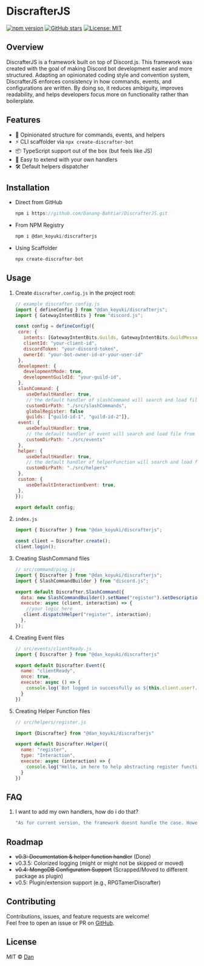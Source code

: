 # DiscrafterJS
[![npm version](https://img.shields.io/npm/v/@dan_koyuki/discrafterjs.svg)](https://www.npmjs.com/package/@dan_koyuki/discrafterjs)
[![GitHub stars](https://img.shields.io/github/stars/Danang-Bahtiar/DiscrafterJS.svg?style=social)](https://github.com/Danang-Bahtiar/DiscrafterJS)
[![License: MIT](https://img.shields.io/badge/License-MIT-yellow.svg)](https://opensource.org/licenses/MIT)


## Overview

DiscrafterJS is a framework built on top of Discord.js. This framework was created with the goal of making Discord bot development easier and more structured. Adapting an opinionated coding style and convention system, DiscrafterJS enforces consistency in how commands, events, and configurations are written. By doing so, it reduces ambiguity, improves readability, and helps developers focus more on functionality rather than boilerplate.

## Features
- 🔧 Opinionated structure for commands, events, and helpers
- ⚡ CLI scaffolder via `npx create-discrafter-bot`
- 📦 TypeScript support out of the box (but feels like JS)
- 🔌 Easy to extend with your own handlers
- 🛠️ Default helpers dispatcher


## Installation

- Direct from GitHub

  ```js
  npm i https://github.com/Danang-Bahtiar/DiscrafterJS.git
  ```

- From NPM Registry

  ```js
  npm i @dan_koyuki/discrafterjs
  ```

- Using Scaffolder

  ```js
  npx create-discrafter-bot
  ```

## Usage

1. Create `discrafter.config.js` in the project root:

   ```js
   // example discrafter.config.js
   import { defineConfig } from "@dan_koyuki/discrafterjs";
   import { GatewayIntentBits } from "discord.js";
   
   const config = defineConfig({
    core: {
      intents: [GatewayIntentBits.Guilds, GatewayIntentBits.GuildMessages],
      clientId: "your-client-id",
      discordToken: "your-discord-token",
      ownerId: "your-bot-owner-id-or-your-user-id"
    },
    development: {
      developmentMode: true,
      developmentGuildId: "your-guild-id",
    },
    slashCommand: {
       useDefaultHandler: true,
       // the default handler of slashCommand will search and load file from customDirPath if given.
       customDirPath: "./src/slashCommands",
       globalRegister: false
       guilds: ["guild-id-1", "guild-id-2"]},
    event: {
       useDefaultHandler: true,
       // the default handler of event will search and load file from customDirPath if given.
       customDirPath: "./src/events"
    },
    helper: {
       useDefaultHandler: true,
       // the default handler of helperFunction will search and load file from customDirPath if given.
       customDirPath: "./src/helpers"
    },
    custom: {
       useDefaultInteractionEvent: true,
    },
   });

   export default config;
   ```

2. `index.js`

   ```js
   import { Discrafter } from "@dan_koyuki/discrafterjs";

   const client = Discrafter.create();
   client.login();
   ```

3. Creating SlashCommand files

   ```js
   // src/command/ping.js
   import { Discrafter } from "@dan_koyuki/discrafterjs";
   import { SlashCommandBuilder } from "discord.js";

   export default Discrafter.SlashCommand({
     data: new SlashCommandBuilder().setName("register").setDescription("Register a player!!"),
     execute: async (client, interaction) => {
       //your logic here
      client.dispatchHelper("register", interaction);
     },
   });
   ```

4. Creating Event files

    ```js
    // src/events/clientReady.js
    import { Discrafter } from "@dan_koyuki/discrafterjs"

    export default Discrafter.Event({
      name: "clientReady",
      once: true,
      execute: async () => {
        console.log(`Bot logged in successfully as ${this.client.user?.tag}.`);
      }
    })
    ```

5. Creating Helper Function files

    ```js
    // src/helpers/register.js

    import {Discrafter} from "@dan_koyuki/discrafterjs"

    export default Discrafter.Helper({
      name: "register",
      type: "Interaction",
      execute: async (interaction) => {
        console.log("Hello, im here to help abstracting register function");
      }
    })
    ```

## FAQ
1. I want to add my own handlers, how do i do that?
    ```js
    "As for current version, the framework doesnt handle the case. However, you can simply turn off the useDefaultHandler on any handler you dont want and call your own handler after creating the bot."
    ```
   
## Roadmap
- ~~v0.3: Documentation & helper function handler~~ (Done)
- v0.3.5: Colorized logging (might or might not be skipped or moved)
- ~~v0.4: MongoDB Configuration Support~~ (Scrapped/Moved to different package as plugin)
- v0.5: Plugin/extension support (e.g., RPGTamerDiscrafter)
  
## Contributing
Contributions, issues, and feature requests are welcome!  
Feel free to open an issue or PR on [GitHub](https://github.com/Danang-Bahtiar/DiscrafterJS).

## License
MIT © [Dan](https://github.com/Danang-Bahtiar)